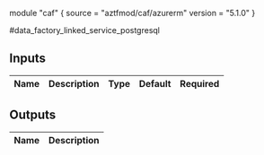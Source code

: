 module "caf" {
  source  = "aztfmod/caf/azurerm"
  version = "5.1.0"
}

#data_factory_linked_service_postgresql

## Inputs
| Name | Description | Type | Default | Required |
|------|-------------|------|---------|:--------:|



## Outputs
| Name | Description |
|------|-------------|
